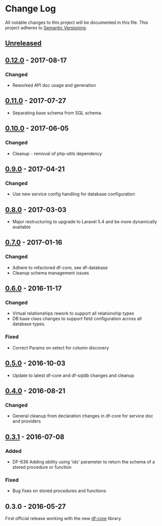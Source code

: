 # Change Log
All notable changes to this project will be documented in this file.
This project adheres to [Semantic Versioning](http://semver.org/).

## [Unreleased]

## [0.12.0] - 2017-08-17
### Changed
- Reworked API doc usage and generation

## [0.11.0] - 2017-07-27
- Separating base schema from SQL schema

## [0.10.0] - 2017-06-05
### Changed
- Cleanup - removal of php-utils dependency

## [0.9.0] - 2017-04-21
### Changed
- Use new service config handling for database configuration

## [0.8.0] - 2017-03-03
- Major restructuring to upgrade to Laravel 5.4 and be more dynamically available

## [0.7.0] - 2017-01-16
### Changed
- Adhere to refactored df-core, see df-database
- Cleanup schema management issues

## [0.6.0] - 2016-11-17
### Changed
- Virtual relationships rework to support all relationship types
- DB base class changes to support field configuration across all database types.

### Fixed
- Correct Params on select for column discovery

## [0.5.0] - 2016-10-03
- Update to latest df-core and df-sqldb changes and cleanup

## [0.4.0] - 2016-08-21
### Changed
- General cleanup from declaration changes in df-core for service doc and providers

## [0.3.1] - 2016-07-08
### Added
- DF-636 Adding ability using 'ids' parameter to return the schema of a stored procedure or function

### Fixed
- Bug fixes on stored procedures and functions

## 0.3.0 - 2016-05-27
First official release working with the new [df-core](https://github.com/dreamfactorysoftware/df-core) library.

[Unreleased]: https://github.com/dreamfactorysoftware/df-sqlanywhere/compare/0.12.0...HEAD
[0.12.0]: https://github.com/dreamfactorysoftware/df-sqlanywhere/compare/0.11.0...0.12.0
[0.11.0]: https://github.com/dreamfactorysoftware/df-sqlanywhere/compare/0.10.0...0.11.0
[0.10.0]: https://github.com/dreamfactorysoftware/df-sqlanywhere/compare/0.9.0...0.10.0
[0.9.0]: https://github.com/dreamfactorysoftware/df-sqlanywhere/compare/0.8.0...0.9.0
[0.8.0]: https://github.com/dreamfactorysoftware/df-sqlanywhere/compare/0.7.0...0.8.0
[0.7.0]: https://github.com/dreamfactorysoftware/df-sqlanywhere/compare/0.6.0...0.7.0
[0.6.0]: https://github.com/dreamfactorysoftware/df-sqlanywhere/compare/0.5.0...0.6.0
[0.5.0]: https://github.com/dreamfactorysoftware/df-sqlanywhere/compare/0.4.0...0.5.0
[0.4.0]: https://github.com/dreamfactorysoftware/df-sqlanywhere/compare/0.3.1...0.4.0
[0.3.1]: https://github.com/dreamfactorysoftware/df-sqlanywhere/compare/0.3.0...0.3.1
